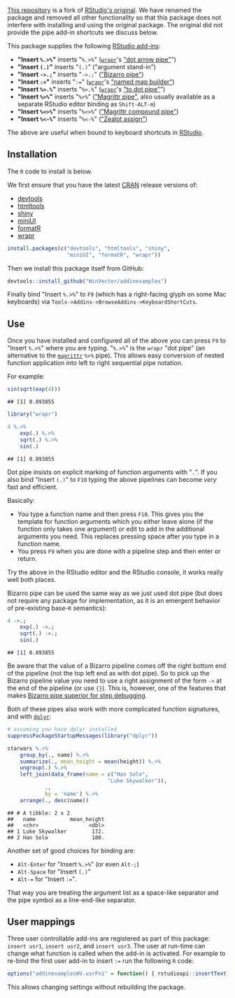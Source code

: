 
<!-- README.md is generated from README.Rmd. Please edit that file -->
[This repository](https://github.com/WinVector/addinexamplesWV) is a fork of [RStudio's original](https://github.com/rstudio/addinexamples). We have renamed the package and removed all other functionality so that this package does not interfere with installing and using the original package. The original did not provide the pipe add-in shortcuts we discuss below.

This package supplies the following [RStudio add-ins](https://rstudio.github.io/rstudioaddins/):

-   **"Insert `%.>%`"** inserts "`%.>%`" ([`wrapr`](https://winvector.github.io/wrapr/)'s ["dot arrow pipe"](https://winvector.github.io/wrapr/articles/dot_pipe.html)")
-   **"Insert `(.)`"** inserts "`(.)`" ("argument stand-in")
-   **"Insert `->.;`"** inserts "`->.;`" (["Bizarro pipe"](http://www.win-vector.com/blog/2016/12/magrittrs-doppelganger/))
-   **"Insert `:=`"** inserts "`:=`" ([`wrapr`](https://winvector.github.io/wrapr/)'s ["named map builder"](https://winvector.github.io/wrapr/reference/named_map_builder.html))
-   **"Insert `%>.%`"** inserts "`%>.%`" ([`wrapr`](https://winvector.github.io/wrapr/)'s ["to dot pipe"](https://winvector.github.io/wrapr/reference/grapes-greater-than-.-grapes.html)")
-   **"Insert `%>%`"** inserts "`%>%`" (["Magrittr pipe"](https://CRAN.R-project.org/package=magrittr), also usually available as a separate RStudio editor binding as `Shift-ALT-m`)
-   **"Insert `%<>%`"** inserts "`%<>%`" (["Magrittr compound pipe"](https://CRAN.R-project.org/package=magrittr))
-   **"Insert `%<-%`"** inserts "`%<-%`" (["Zealot assign"](https://CRAN.R-project.org/package=zeallot))

The above are useful when bound to keyboard shortcuts in [RStudio](https://www.rstudio.com/products/RStudio/).

Installation
------------

The `R` code to install is below.

We first ensure that you have the latest [CRAN](https://cran.r-project.org) release versions of:

-   [devtools](https://github.com/hadley/devtools)
-   [htmltools](https://github.com/rstudio/htmltools)
-   [shiny](https://github.com/rstudio/shiny)
-   [miniUI](https://github.com/rstudio/miniUI)
-   [formatR](https://CRAN.R-project.org/package=formatR)
-   [wrapr](https://CRAN.R-project.org/package=wrapr)

``` r
install.packages(c("devtools", "htmltools", "shiny", 
                   "miniUI", "formatR", "wrapr"))
```

Then we install this package itself from GitHub:

``` r
devtools::install_github("WinVector/addinexamples")
```

Finally bind "Insert `%.>%`" to `F9` (which has a right-facing glyph on some Mac keyboards) via `Tools->Addins->BrowseAddins->KeyboardShortCuts`.

Use
---

Once you have installed and configured all of the above you can press `F9` to "Insert `%.>%`" where you are typing. "`%.>%`" is the `wrapr` "dot pipe" (an alternative to the [`magrittr`](https://CRAN.R-project.org/package=magrittr) `%>%` pipe). This allows easy conversion of nested function application into left to right sequential pipe notation.

For example:

``` r
sin(sqrt(exp(4)))
```

    ## [1] 0.893855

``` r
library("wrapr")

4 %.>%
    exp(.) %.>%
    sqrt(.) %.>%
    sin(.)
```

    ## [1] 0.893855

Dot pipe insists on explicit marking of function arguments with "`.`". If you also bind "Insert `(.)`" to `F10` typing the above pipelines can become *very* fast and efficient.

Basically:

-   You type a function name and then press `F10`. This gives you the template for function arguments which you either leave alone (if the function only takes one argument) or edit to add in the additional arguments you need. This replaces pressing space after you type in a function name.
-   You press `F9` when you are done with a pipeline step and then enter or return.

Try the above in the RStudio editor and the RStudio console, it works really well both places.

Bizarro pipe can be used the same way as we just used dot pipe (but does not require any package for implementation, as it is an emergent behavior of pre-existing base-`R` semantics):

``` r
4 ->.;
    exp(.) ->.;
    sqrt(.) ->.;
    sin(.)
```

    ## [1] 0.893855

Be aware that the value of a Bizarro pipeline comes off the right bottom end of the pipeline (not the top left end as with dot pipe). So to pick up the Bizarro pipeline value you need to use a right assignment of the form `->` at the end of the pipeline (or use `{}`). This is, however, one of the features that makes [Bizarro pipe superior for step debugging](http://www.win-vector.com/blog/2017/01/using-the-bizarro-pipe-to-debug-magrittr-pipelines-in-r/).

Both of these pipes also work with more complicated function signatures, and with [`dplyr`](https://CRAN.R-project.org/package=dplyr):

``` r
# assuming you have dplyr installed
suppressPackageStartupMessages(library("dplyr"))

starwars %.>%
    group_by(., name) %.>%
    summarize(., mean_height = mean(height)) %.>%
    ungroup(.) %.>%
    left_join(data_frame(name = c("Han Solo", 
                                "Luke Skywalker")), 
            ., 
            by = 'name') %.>%
    arrange(., desc(name))
```

    ## # A tibble: 2 x 2
    ##   name           mean_height
    ##   <chr>                <dbl>
    ## 1 Luke Skywalker        172.
    ## 2 Han Solo              180.

Another set of good choices for binding are:

-   `Alt-Enter` for "Insert `%.>%`" (or even `Alt-;`)
-   `Alt-Space` for "Insert `(.)`"
-   `Alt-=` for "Insert `:=`".

That way you are treating the argument list as a space-like separator and the pipe symbol as a line-end-like separator.

User mappings
-------------

Three user controllable add-ins are registered as part of this package: `insert usr1`, `insert usr2`, and `insert usr3`. The user at run-time can change what function is called when the add-in is activated. For example to re-bind the first user add-in to insert `:=` run the following `R` code:

``` r
options("addinexamplesWV.usrFn1" = function() { rstudioapi::insertText(" := ") })
```

This allows changing settings without rebuilding the package.

